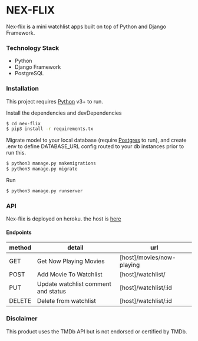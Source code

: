 # NEX-FLIX

Nex-flix is a mini watchlist apps built on top of Python and Django Framework.


### Technology Stack

* Python
* Django Framework
* PostgreSQL




### Installation

This project requires [Python](https://python.org/) v3+ to run.

Install the dependencies and devDependencies
```sh
$ cd nex-flix
$ pip3 install -r requirements.tx
```

Migrate model to your local database (require [Postgres](www.postgresql.org) to run), and create .env to define DATABASE_URL config routed to your db instances prior to run this.
```sh
$ python3 manage.py makemigrations
$ python3 manage.py migrate
```
Run
```sh
$ python3 manage.py runserver
```


### API
Nex-flix is deployed on heroku. the host is [here](https://nex-flix.herokuapp.com)


#### Endpoints

|method | detail | url |
| ------ | ------ | ------ |
|GET| Get Now Playing Movies | [host]/movies/now-playing |
|POST| Add Movie To Watchlist | [host]/watchlist/ |
|PUT| Update watchlist comment and status | [host]/watchlist/:id |
|DELETE| Delete from watchlist | [host]/watchlist/:id |





### Disclaimer
This product uses the TMDb API but is not endorsed or certified by TMDb.

